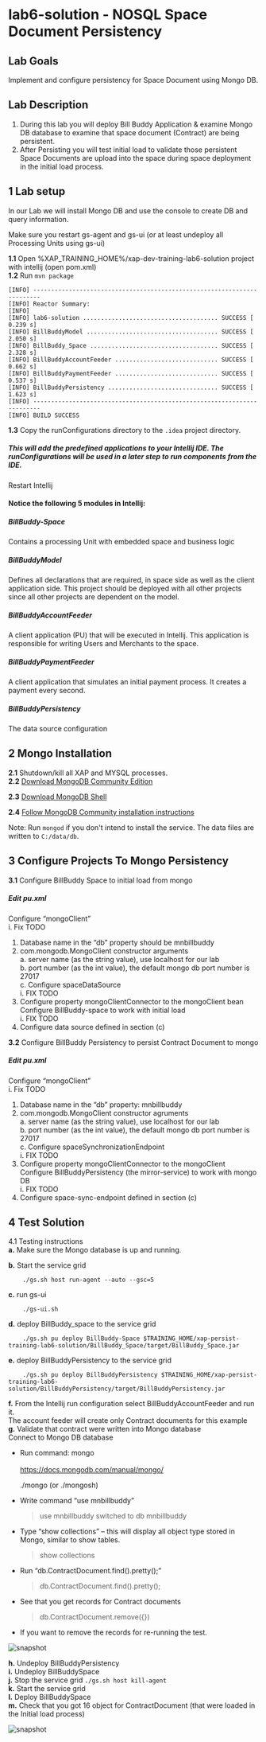 # lab6-solution - NOSQL Space Document Persistency 

## Lab Goals

Implement and configure persistency for Space Document using Mongo DB. <br />


## Lab Description
1. During this lab you will deploy Bill Buddy Application & examine Mongo DB database to examine that space document (Contract) are being persistent. <br />
2. After Persisting you will test initial load to validate those persistent Space Documents are upload into the space during space deployment in the initial load process. <br />  


## 1 Lab setup
In our Lab we will install Mongo DB and use the console to create DB and query information. <br />
	
Make sure you restart gs-agent and gs-ui (or at least undeploy all Processing Units using gs-ui)
    
**1.1** Open %XAP_TRAINING_HOME%/xap-dev-training-lab6-solution project with intellij (open pom.xml)<br>
**1.2** Run `mvn package`

    [INFO] ------------------------------------------------------------------------
    [INFO] Reactor Summary:
    [INFO] 
    [INFO] lab6-solution ...................................... SUCCESS [  0.239 s]
    [INFO] BillBuddyModel ..................................... SUCCESS [  2.050 s]
    [INFO] BillBuddy_Space .................................... SUCCESS [  2.328 s]
    [INFO] BillBuddyAccountFeeder ............................. SUCCESS [  0.662 s]
    [INFO] BillBuddyPaymentFeeder ............................. SUCCESS [  0.537 s]
    [INFO] BillBuddyPersistency ............................... SUCCESS [  1.623 s]
    [INFO] ------------------------------------------------------------------------
    [INFO] BUILD SUCCESS

    
**1.3** Copy the runConfigurations directory to the `.idea` project directory.

##### This will add the predefined applications to your Intellij IDE. The runConfigurations will be used in a later step to run components from the IDE.

Restart Intellij

#### Notice the following 5 modules in Intellij: ####

##### BillBuddy-Space #####
Contains a processing Unit with embedded space and business logic <br />

##### BillBuddyModel #####
Defines all declarations that are required, in space side as well as the client application side.
This project should be deployed with all other projects since all other projects are dependent on the model. <br />

##### BillBuddyAccountFeeder #####
A client application (PU) that will be executed in Intellij. This application is responsible for writing Users and Merchants to the space. <br />

##### BillBuddyPaymentFeeder #####
A client application that simulates an initial payment process. It creates a payment every second. <br />

##### BillBuddyPersistency #####
The data source configuration
       
## 2	Mongo Installation
  
**2.1** Shutdown/kill all XAP and MYSQL processes. <br />
**2.2** [Download MongoDB Community Edition](https://www.mongodb.com/download-center/community)

**2.3** [Download MongoDB Shell](https://www.mongodb.com/try/download/shell)

**2.4** [Follow MongoDB Community installation instructions](https://docs.mongodb.com/manual/administration/install-community)

Note: Run `mongod` if you don't intend to install the service. The data files are written to `C:/data/db`.
     

## 3  Configure Projects To Mongo Persistency 
**3.1** Configure BillBuddy Space to initial load from mongo <br />

##### 	Edit pu.xml <br />
Configure “mongoClient” <br />
 i.	Fix TODO <br />
 1.	Database name in the “db” property should be mnbillbuddy <br />
 2.	com.mongodb.MongoClient constructor arguments <br />
 a.	server name (as the string value), use localhost for our lab <br /> 
 b.	port number (as the int value), the default mongo db port number is 27017 <br />
 c.	Configure spaceDataSource <br />
 i.	FIX TODO <br />
  1.	Configure property mongoClientConnector to the mongoClient bean <br />
  	    Configure BillBuddy-space to work with initial load <br />
 i.	FIX TODO <br />
  1.	Configure data source defined in section (c) <br />

**3.2** Configure BillBuddy Persistency to persist Contract Document to mongo <br />

##### 	Edit pu.xml <br />
Configure “mongoClient” <br />
  i.	Fix TODO <br />
  1.	Database name in the “db” property: mnbillbuddy <br />
  2.	com.mongodb.MongoClient constructor agruments <br />
    a.	server name (as the string value), use localhost for our lab <br />
    b.	port number (as the int value), the default mongo db port number is 27017 <br />
    c.	Configure spaceSynchronizationEndpoint <br />
    i.	FIX TODO <br />
  3.	Configure property mongoClientConnector to the mongoClient <br />
  	    Configure BillBuddyPersistency (the mirror-service) to work with mongo DB <br />
    i.	FIX TODO <br />
  4.	Configure space-sync-endpoint defined in section (c) <br />

## 4  Test Solution
4.1	Testing instructions <br />
  **a.**	Make sure the Mongo database is up and running. <br />
    
  **b.**	Start the service grid <br />

```
    ./gs.sh host run-agent --auto --gsc=5
```

  **c.**	run gs-ui <br />

```
    ./gs-ui.sh
```

  **d.**	deploy BillBuddy_space to the service grid  <br />

```
    ./gs.sh pu deploy BillBuddy-Space $TRAINING_HOME/xap-persist-training-lab6-solution/BillBuddy_Space/target/BillBuddy_Space.jar
```

  **e.**	deploy BillBuddyPersistency to the service grid  <br />

```
    ./gs.sh pu deploy BillBuddyPersistency $TRAINING_HOME/xap-persist-training-lab6-solution/BillBuddyPersistency/target/BillBuddyPersistency.jar
```

  **f.**	From the Intellij run configuration select BillBuddyAccountFeeder and run it. <br />
    The account feeder will create only Contract documents for this example <br />
  **g.**	Validate that contract were written into Mongo database <br />
    Connect to Mongo DB database <br />
    
*   Run command: mongo <br />   
    https://docs.mongodb.com/manual/mongo/ 

    ./mongo (or ./mongosh)

*   Write command “use mnbillbuddy” <br />

    > use mnbillbuddy
    switched to db mnbillbuddy
    > 

*   Type “show collections” – this will display all object type stored in Mongo, similar to show tables. <br />

    > show collections
    
*   Run “db.ContractDocument.find().pretty();” <br />

    > db.ContractDocument.find().pretty();
    
*   See that you get records for Contract documents <br />

    > db.ContractDocument.remove({})
    
*   If you want to remove the records for re-running the test.

 ![snapshot](Pictures/Picture5.png)
 
 **h.**	Undeploy BillBuddyPersistency <br />
 **i.**	Undeploy BillBuddySpace <br />
 **j.**	Stop the service grid `./gs.sh host kill-agent` <br />
 **k.**	Start the service grid <br />
 **l.**	Deploy BillBuddySpace <br />
 **m.**	Check that you got 16 object for ContractDocument (that were loaded in the Initial load process) <br />

 ![snapshot](Pictures/Picture6.png)
